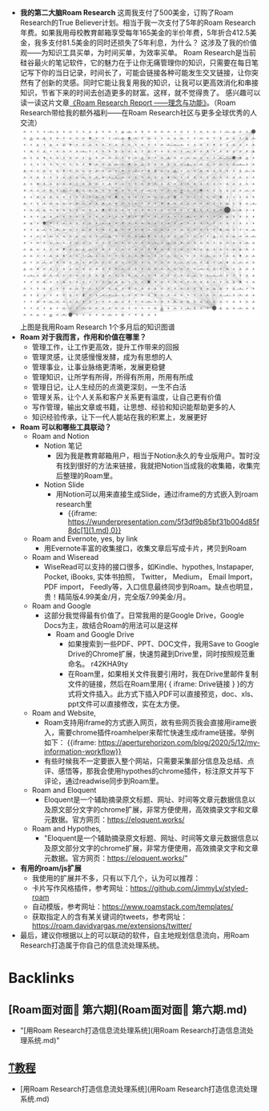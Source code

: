 - **我的第二大脑Roam Research**
    这周我支付了500美金，订购了Roam Research的True Believer计划。相当于我一次支付了5年的Roam Research年费。如果我用母校教育邮箱享受每年165美金的半价年费，5年折合412.5美金，我多支付81.5美金的同时还损失了5年利息，为什么？
这涉及了我的价值观——为知识工具买单，为时间买单，为效率买单。
Roam Research是当前硅谷最火的笔记软件，它的魅力在于让你无痛管理你的知识，只需要在每日笔记写下你的当日记录，时间长了，可能会链接各种可能发生交叉链接，让你突然有了创新的灵感。同时它能让我复用我的知识，让我可以更高效消化和串接知识，节省下来的时间去创造更多的财富。这样，就不觉得贵了。
感兴趣可以读一读这片文章[《Roam Research Report ——理念与功能》](https://sspai.com/post/60588)。（Roam Research带给我的额外福利——在Roam Research社区与更多全球优秀的人交流）
![](../images/gBZCy15zz6.png?)
上图是我用Roam Research 1个多月后的知识图谱
- **Roam 对于我而言，作用和价值在哪里？**
    - 管理工作，让工作更高效，提升工作带来的回报
    - 管理灵感，让灵感慢慢发酵，成为有思想的人
    - 管理事业，让事业脉络更清晰，发展更稳健
    - 管理知识，让所学有所得，所得有所用，所用有所成
    - 管理日记，让人生经历的点滴更深刻，一生不白活
    - 管理关系，让个人关系和客户关系更有温度，让自己更有价值
    - 写作管理，输出文章或书籍，让思想、经验和知识能帮助更多的人
    - 知识经验传承，让下一代人能站在我的积累上，发展更好
- **Roam 可以和哪些工具联动？**
    - Roam and Notion
        - Notion 笔记
            - 因为我是教育邮箱用户，相当于Notion永久的专业版用户。暂时没有找到很好的方法来链接，我就把Notion当成我的收集箱，收集完后整理的Roam里。
        - Notion Slide
            - 用Notion可以用来直接生成Slide，通过iframe的方式嵌入到roam research里
                - {{iframe: https://wunderpresentation.com/5f3df9b85bf31b004d85f8dc[1](1.md),0}}
    - Roam and Evernote, yes, by link
        - 用Evernote丰富的收集接口，收集文章后写成卡片，拷贝到Roam
    - Roam and Wiseread
        - WiseRead可以支持的接口很多，如Kindle、hypothes, Instapaper, Pocket, iBooks, 实体书拍照， Twitter， Medium， Email Import， PDF import， Feedly等，入口信息最终同步到Roam。缺点也明显，贵！精简版4.99美金/月，完全版7.99美金/月。
    - Roam and Google
        - 这部分我觉得最有价值了。日常我用的是Google Drive，Google Docs为主，故结合Roam的用法可以是这样
            - Roam and Google Drive
                - 如果搜索到一些PDF、PPT、DOC文件，我用Save to Google Drive的Chrome扩展，快速剪藏到Drive里，同时按照规范重命名。
r42KHA9ty
                - 在Roam里，如果相关文件我要引用时，我在Drive里邮件复制文件的链接，然后在Roam里用{ { iframe: Drive链接 } }的方式将文件插入。此方式下插入PDF可以直接预览，doc、xls、ppt文件可以直接修改，实在太方便。
    - Roam and Website,
        - Roam支持用iframe的方式嵌入网页，故有些网页我会直接用irame嵌入，需要chrome插件roamhelper来帮忙快速生成iframe链接。举例如下：
{{iframe: https://aperturehorizon.com/blog/2020/5/12/my-information-workflow}}
        - 有些时候我不一定要嵌入整个网站，只需要采集部分信息及总结、点评、感悟等，那我会使用hypothes的chrome插件，标注原文并写下评论，通过readwise同步到Roam里。
    - Roam and Eloquent
        - Eloquent是一个辅助摘录原文标题、网址、时间等文章元数据信息以及原文部分文字的chrome扩展，非常方便使用，高效摘录文字和文章元数据。官方网页：https://eloquent.works/
    - Roam and Hypothes,
        - "Eloquent是一个辅助摘录原文标题、网址、时间等文章元数据信息以及原文部分文字的chrome扩展，非常方便使用，高效摘录文字和文章元数据。官方网页：https://eloquent.works/"
- **有用的roam/js扩展**
    - 我使用的扩展并不多，只有以下几个，认为可以推荐：
    - 卡片写作风格插件，参考网址：https://github.com/JimmyLv/styled-roam
    - 自动模版，参考网址：https://www.roamstack.com/templates/
    - 获取指定人的含有某关键词的tweets，参考网址：https://roam.davidvargas.me/extensions/twitter/
- 最后，建议你根据以上的可以联动的软件，自主地规划信息流向，用Roam Research打造属于你自己的信息流处理系统。

# Backlinks
## [Roam面对面🍜 第六期](Roam面对面🍜 第六期.md)
- "[用Roam Research打造信息流处理系统](用Roam Research打造信息流处理系统.md)"

## [⍡教程](⍡教程.md)
- [用Roam Research打造信息流处理系统](用Roam Research打造信息流处理系统.md)

